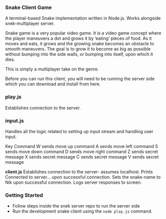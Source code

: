 ### **Snake Client Game**
A terminal-based Snake implementation written in Node.js. Works alongside snek-multiplayer server. 

Snake game is a very popular video game. It is a video game concept where the player maneuvers a dot and grows it by ‘eating’ pieces of food. As it moves and eats, it grows and the growing snake becomes an obstacle to smooth maneuvers. The goal is to grow it to become as big as possible without bumping into the side walls, or bumping into itself, upon which it dies.

This is simply a multiplayer take on the genre.

Before you can run this client, you will need to be running the server side which you can download and install from here. 


### **play.js**
Establishes connection to the server.

### **input.js**
Handles all the logic related to setting up input stream and handling user input.

Key	Command
W	sends move up command
A	sends move left command
S	sends move down command
D	sends move right command
Z	sends secret message
X	sends secret message
C	sends secret message
V	sends secret message

**client.js**
Establishes connection to the server- assumes localhost. Prints Connected to server... upon successful connection. Sets the snake-name to Nik upon successful connection. Logs server responses to screen.


### Getting Started

- Follow steps inside the snek server repo to run the server side
- Run the development snake client using the `node play.js` command.